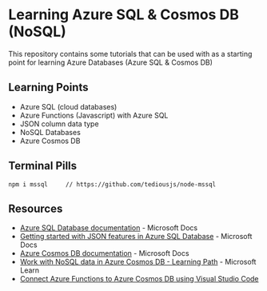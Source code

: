 # Learning Azure SQL & Cosmos DB (NoSQL)
This repository contains some tutorials that can be used with as a starting point for learning Azure Databases (Azure SQL & Cosmos DB)

## Learning Points
* Azure SQL (cloud databases)
* Azure Functions (Javascript) with Azure SQL
* JSON column data type
* NoSQL Databases
* Azure Cosmos DB

## Terminal Pills
    npm i mssql     // https://github.com/tediousjs/node-mssql


## Resources

* [Azure SQL Database documentation](https://docs.microsoft.com/en-us/azure/azure-sql/database/) - Microsoft Docs
* [Getting started with JSON features in Azure SQL Database](https://docs.microsoft.com/en-us/azure/azure-sql/database/json-features) - Microsoft Docs
* [Azure Cosmos DB documentation](https://docs.microsoft.com/en-us/azure/cosmos-db/) - Microsoft Docs
* [Work with NoSQL data in Azure Cosmos DB - Learning Path](https://docs.microsoft.com/en-us/learn/paths/work-with-nosql-data-in-azure-cosmos-db/) - Microsoft Learn
* [Connect Azure Functions to Azure Cosmos DB using Visual Studio Code](https://docs.microsoft.com/en-us/azure/azure-functions/functions-add-output-binding-cosmos-db-vs-code?tabs=in-process&pivots=programming-language-javascript)
